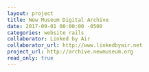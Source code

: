 ```yaml
---
layout: project
title: New Museum Digital Archive
date: 2017-09-01 00:00:00 -0500
categories: website rails
collaborator: Linked by Air
collaborator_url: http://www.linkedbyair.net
project_url: http://archive.newmuseum.org
read_only: true
---
```

